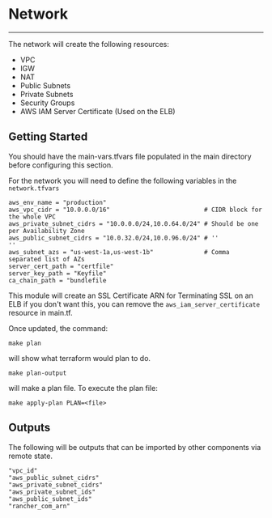 # Network

---

The network will create the following resources:

* VPC
* IGW
* NAT
* Public Subnets
* Private Subnets
* Security Groups
* AWS IAM Server Certificate (Used on the ELB)

## Getting Started

You should have the main-vars.tfvars file populated in the main directory before configuring this section.

For the network you will need to define the following variables in the `network.tfvars`

```
aws_env_name = "production"
aws_vpc_cidr = "10.0.0.0/16"                          # CIDR block for the whole VPC
aws_private_subnet_cidrs = "10.0.0.0/24,10.0.64.0/24" # Should be one per Availability Zone
aws_public_subnet_cidrs = "10.0.32.0/24,10.0.96.0/24" # ''                                ''
aws_subnet_azs = "us-west-1a,us-west-1b"              # Comma separated list of AZs
server_cert_path = "certfile"
server_key_path = "Keyfile"
ca_chain_path = "bundlefile
```

This module will create an SSL Certificate ARN for Terminating SSL on an ELB if you don't want this, you can remove the `aws_iam_server_certificate` resource in main.tf.

Once updated, the command:

`make plan`

will show what terraform would plan to do.

`make plan-output` 

will make a plan file. To execute the plan file:

`make apply-plan PLAN=<file>`

## Outputs

The following will be outputs that can be imported by other components via remote state.

```
"vpc_id"
"aws_public_subnet_cidrs"
"aws_private_subnet_cidrs"
"aws_private_subnet_ids"
"aws_public_subnet_ids"
"rancher_com_arn"
```
